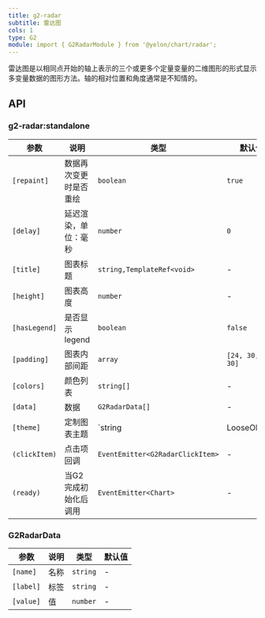 ```yaml
---
title: g2-radar
subtitle: 雷达图
cols: 1
type: G2
module: import { G2RadarModule } from '@yelon/chart/radar';
---
```


雷达图是以相同点开始的轴上表示的三个或更多个定量变量的二维图形的形式显示多变量数据的图形方法。轴的相对位置和角度通常是不知情的。

## API

### g2-radar:standalone

| 参数 | 说明 | 类型 | 默认值 |
|----|----|----|-----|
| `[repaint]` | 数据再次变更时是否重绘 | `boolean` | `true` |
| `[delay]` | 延迟渲染，单位：毫秒 | `number` | `0` |
| `[title]` | 图表标题 | `string,TemplateRef<void>` | - |
| `[height]` | 图表高度 | `number` | - |
| `[hasLegend]` | 是否显示 legend | `boolean` | `false` |
| `[padding]` | 图表内部间距 | `array` | `[24, 30, 16, 30]` |
| `[colors]` | 颜色列表 | `string[]` | - |
| `[data]` | 数据 | `G2RadarData[]` | - |
| `[theme]` | 定制图表主题 | `string | LooseObject` | - |
| `(clickItem)` | 点击项回调 | `EventEmitter<G2RadarClickItem>` | - |
| `(ready)` | 当G2完成初始化后调用 | `EventEmitter<Chart>` | - |

### G2RadarData

| 参数 | 说明 | 类型 | 默认值 |
|----|----|----|-----|
| `[name]` | 名称 | `string` | - |
| `[label]` | 标签 | `string` | - |
| `[value]` | 值 | `number` | - |


